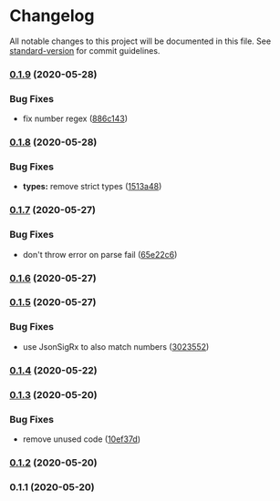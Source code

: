 # Changelog

All notable changes to this project will be documented in this file. See [standard-version](https://github.com/conventional-changelog/standard-version) for commit guidelines.

### [0.1.9](https://github.com/nuxt-contrib/destr/compare/v0.1.8...v0.1.9) (2020-05-28)


### Bug Fixes

* fix number regex ([886c143](https://github.com/nuxt-contrib/destr/commit/886c1433b388907072528aabaacfd36512a1d6f4))

### [0.1.8](https://github.com/nuxt-contrib/destr/compare/v0.1.7...v0.1.8) (2020-05-28)


### Bug Fixes

* **types:** remove strict types ([1513a48](https://github.com/nuxt-contrib/destr/commit/1513a4809367a4389f2c2f13b79d40f9810aac19))

### [0.1.7](https://github.com/nuxt-contrib/destr/compare/v0.1.6...v0.1.7) (2020-05-27)


### Bug Fixes

* don't throw error on parse fail ([65e22c6](https://github.com/nuxt-contrib/destr/commit/65e22c631ef2757d0b25d77e1270f4656bca7ef8))

### [0.1.6](https://github.com/nuxt-contrib/destr/compare/v0.1.5...v0.1.6) (2020-05-27)

### [0.1.5](https://github.com/nuxt-contrib/destr/compare/v0.1.4...v0.1.5) (2020-05-27)


### Bug Fixes

* use JsonSigRx to also match numbers ([3023552](https://github.com/nuxt-contrib/destr/commit/3023552f98823699ff12382a2c4c510c34bfc60a))

### [0.1.4](https://github.com/nuxt-contrib/destr/compare/v0.1.3...v0.1.4) (2020-05-22)

### [0.1.3](https://github.com/nuxt-contrib/destr/compare/v0.1.2...v0.1.3) (2020-05-20)


### Bug Fixes

* remove unused code ([10ef37d](https://github.com/nuxt-contrib/destr/commit/10ef37d2854ce41534abbcff955c658fa727c459))

### [0.1.2](https://github.com/nuxt-contrib/destr/compare/v0.1.1...v0.1.2) (2020-05-20)

### 0.1.1 (2020-05-20)
